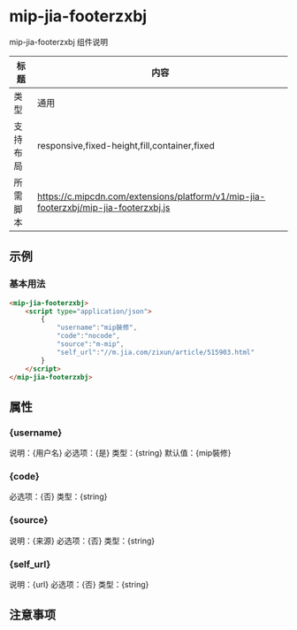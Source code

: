 # mip-jia-footerzxbj

mip-jia-footerzxbj 组件说明

标题|内容
----|----
类型|通用
支持布局|responsive,fixed-height,fill,container,fixed
所需脚本|https://c.mipcdn.com/extensions/platform/v1/mip-jia-footerzxbj/mip-jia-footerzxbj.js

## 示例

### 基本用法
```html
<mip-jia-footerzxbj>
    <script type="application/json">
        {
            "username":"mip裝修",
            "code":"nocode",
            "source":"m-mip",
            "self_url":"//m.jia.com/zixun/article/515903.html"
        }
    </script>
</mip-jia-footerzxbj>
```

## 属性

### {username}

说明：{用户名}
必选项：{是}
类型：{string}
默认值：{mip裝修}

### {code}

必选项：{否}
类型：{string}

### {source}

说明：{来源}
必选项：{否}
类型：{string}

### {self_url}

说明：{url}
必选项：{否}
类型：{string}

## 注意事项

